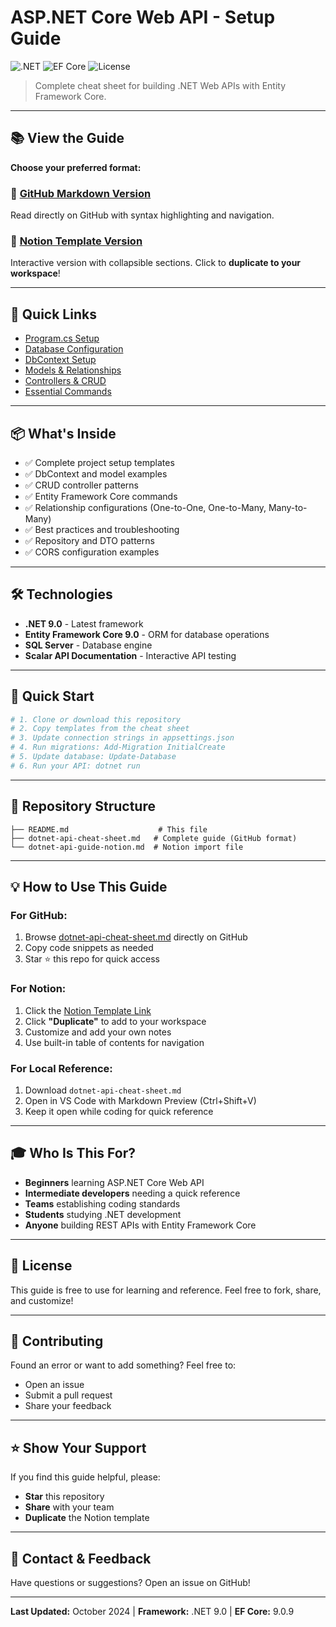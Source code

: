 # ASP.NET Core Web API - Setup Guide

![.NET](https://img.shields.io/badge/.NET-9.0-512BD4?logo=dotnet)
![EF Core](https://img.shields.io/badge/EF%20Core-9.0-512BD4)
![License](https://img.shields.io/badge/license-MIT-green)

> Complete cheat sheet for building .NET Web APIs with Entity Framework Core.

---

## 📚 View the Guide

**Choose your preferred format:**

### 📖 [GitHub Markdown Version](./dotnet-api-cheat-sheet.md)
Read directly on GitHub with syntax highlighting and navigation.

### 📝 [Notion Template Version](https://seifbenali.notion.site/dotnet-api-guide-notion-28bfe8fdb58580929399e392bbbb74a0)
Interactive version with collapsible sections. Click to **duplicate to your workspace**!

---

## 🚀 Quick Links

- [Program.cs Setup](./dotnet-api-cheat-sheet.md#1-programcs)
- [Database Configuration](./dotnet-api-cheat-sheet.md#2-appsettingsjson)
- [DbContext Setup](./dotnet-api-cheat-sheet.md#3-dataappdbcontextcs)
- [Models & Relationships](./dotnet-api-cheat-sheet.md#4-modelsyourmodelcs)
- [Controllers & CRUD](./dotnet-api-cheat-sheet.md#5-controllersyourcontrollercs)
- [Essential Commands](./dotnet-api-cheat-sheet.md#7-essential-ef-core-commands)

---

## 📦 What's Inside

- ✅ Complete project setup templates
- ✅ DbContext and model examples
- ✅ CRUD controller patterns
- ✅ Entity Framework Core commands
- ✅ Relationship configurations (One-to-One, One-to-Many, Many-to-Many)
- ✅ Best practices and troubleshooting
- ✅ Repository and DTO patterns
- ✅ CORS configuration examples

---

## 🛠️ Technologies

- **.NET 9.0** - Latest framework
- **Entity Framework Core 9.0** - ORM for database operations
- **SQL Server** - Database engine
- **Scalar API Documentation** - Interactive API testing

---

## 🎯 Quick Start

```bash
# 1. Clone or download this repository
# 2. Copy templates from the cheat sheet
# 3. Update connection strings in appsettings.json
# 4. Run migrations: Add-Migration InitialCreate
# 5. Update database: Update-Database
# 6. Run your API: dotnet run
```

---

## 📁 Repository Structure

```
├── README.md                    # This file
├── dotnet-api-cheat-sheet.md   # Complete guide (GitHub format)
└── dotnet-api-guide-notion.md  # Notion import file
```

---

## 💡 How to Use This Guide

### For GitHub:
1. Browse [dotnet-api-cheat-sheet.md](./dotnet-api-cheat-sheet.md) directly on GitHub
2. Copy code snippets as needed
3. Star ⭐ this repo for quick access

### For Notion:
1. Click the [Notion Template Link](https://seifbenali.notion.site/dotnet-api-guide-notion-28bfe8fdb58580929399e392bbbb74a0)
2. Click **"Duplicate"** to add to your workspace
3. Customize and add your own notes
4. Use built-in table of contents for navigation

### For Local Reference:
1. Download `dotnet-api-cheat-sheet.md`
2. Open in VS Code with Markdown Preview (Ctrl+Shift+V)
3. Keep it open while coding for quick reference

---

## 🎓 Who Is This For?

- **Beginners** learning ASP.NET Core Web API
- **Intermediate developers** needing a quick reference
- **Teams** establishing coding standards
- **Students** studying .NET development
- **Anyone** building REST APIs with Entity Framework Core

---

## 📝 License

This guide is free to use for learning and reference. Feel free to fork, share, and customize!

---

## 🤝 Contributing

Found an error or want to add something? Feel free to:
- Open an issue
- Submit a pull request
- Share your feedback

---

## ⭐ Show Your Support

If you find this guide helpful, please:
- **Star** this repository
- **Share** with your team
- **Duplicate** the Notion template

---

## 📧 Contact & Feedback

Have questions or suggestions? Open an issue on GitHub!

---

**Last Updated:** October 2024 | **Framework:** .NET 9.0 | **EF Core:** 9.0.9